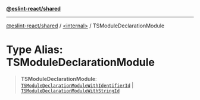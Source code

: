 [**@eslint-react/shared**](../../README.md)

***

[@eslint-react/shared](../../README.md) / [\<internal\>](../README.md) / TSModuleDeclarationModule

# Type Alias: TSModuleDeclarationModule

> **TSModuleDeclarationModule**: [`TSModuleDeclarationModuleWithIdentifierId`](../interfaces/TSModuleDeclarationModuleWithIdentifierId.md) \| [`TSModuleDeclarationModuleWithStringId`](TSModuleDeclarationModuleWithStringId.md)
